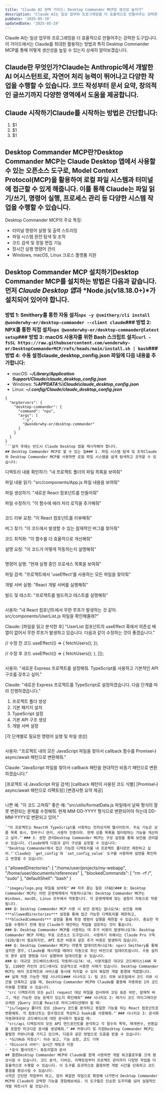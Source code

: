 ```yaml
---
title: "Claude AI 완벽 가이드: Desktop Commander MCP로 생산성 높이기"
description: "Claude AI는 일상 업무와 프로그래밍을 더 효율적으로 만들어주는 강력한 도구입니다. 이 가이드에서는 Claude를 최대한 활용하는 방법과 특히 Desktop Commander MCP를 통해 어떻게 생산성을 높일 수 있는지 상세히 알아보겠습니다.   Claude란 무엇인가?  Cla..."
pubDate: '2025-05-19'
updatedDate: '2025-05-19'
---
```


Claude AI는 일상 업무와 프로그래밍을 더 효율적으로 만들어주는 강력한 도구입니다. 이 가이드에서는 Claude를 최대한 활용하는 방법과 특히 Desktop Commander MCP를 통해 어떻게 생산성을 높일 수 있는지 상세히 알아보겠습니다.
## Claude란 무엇인가?Claude는 Anthropic에서 개발한 AI 어시스턴트로, 자연어 처리 능력이 뛰어나고 다양한 작업을 수행할 수 있습니다. 코드 작성부터 문서 요약, 창의적인 글쓰기까지 다양한 영역에서 도움을 제공합니다.
## Claude 시작하기Claude를 시작하는 방법은 간단합니다:
1. $1
2. $1
3. $1
## Desktop Commander MCP란?Desktop Commander MCP는 Claude Desktop 앱에서 사용할 수 있는 오픈소스 도구로, Model Context Protocol(MCP)을 활용하여 로컬 파일 시스템과 터미널에 접근할 수 있게 해줍니다. 이를 통해 Claude는 파일 읽기/쓰기, 명령어 실행, 프로세스 관리 등 다양한 시스템 작업을 수행할 수 있습니다.
Desktop Commander MCP의 주요 특징:
- 터미널 명령어 실행 및 출력 스트리밍
- 파일 시스템 완전 탐색 및 조작
- 코드 검색 및 정밀 편집 기능
- 장시간 실행 명령어 관리
- Windows, macOS, Linux 크로스 플랫폼 지원
## Desktop Commander MCP 설치하기Desktop Commander MCP를 설치하는 방법은 다음과 같습니다. 먼저 *Claude Desktop 앱*과 *Node.js(v18.18.0+)*가 설치되어 있어야 합니다.
### 방법 1: Smithery를 통한 자동 설치`npx -y @smithery/cli install @wonderwhy-er/desktop-commander --client claude`### 방법 2: NPX를 통한 직접 설치`npx @wonderwhy-er/desktop-commander@latest setup`### 방법 3: macOS 사용자를 위한 Bash 스크립트 설치`curl -fsSL https://raw.githubusercontent.com/wonderwhy-er/DesktopCommanderMCP/refs/heads/main/install.sh | bash`### 방법 4: 수동 설정claude_desktop_config.json 파일에 다음 내용을 추가합니다:
- macOS: ***~/Library/Application Support/Claude/claude_desktop_config.json***
- Windows: ***%APPDATA%\Claude\claude_desktop_config.json***
- Linux: ***~/.config/Claude/claude_desktop_config.json***
```
{
  "mcpServers": {
    "desktop-commander": {
      "command": "npx",
      "args": [
        "-y",
        "@wonderwhy-er/desktop-commander"
      ]
    }
  }
}
```설치 후에는 반드시 Claude Desktop 앱을 재시작해야 합니다.
## Desktop Commander MCP로 할 수 있는 일### 1. 파일 시스템 탐색 및 조작Claude와 Desktop Commander MCP를 사용하면 로컬 파일 시스템을 쉽게 탐색하고 조작할 수 있습니다:
```
디렉토리 내용 확인하기: "내 프로젝트 폴더의 파일 목록을 보여줘"

파일 내용 읽기: "src/components/App.js 파일 내용을 보여줘"

파일 생성하기: "새로운 React 컴포넌트를 만들어줘"

파일 수정하기: "이 함수에 에러 처리 로직을 추가해줘"
```### 2. 코드 분석 및 개선Desktop Commander MCP를 통해 Claude에게 코드 분석과 개선을 요청할 수 있습니다:
```
코드 리뷰 요청: "이 React 컴포넌트를 리뷰해줘"

버그 찾기: "이 코드에서 발생할 수 있는 잠재적인 버그를 찾아줘"

코드 최적화: "이 함수를 더 효율적으로 개선해줘"

설명 요청: "이 코드가 어떻게 작동하는지 설명해줘"
```### 3. 명령어 실행Claude는 Desktop Commander MCP를 통해 명령어를 실행할 수 있습니다:
```
명령어 실행: "현재 실행 중인 프로세스 목록을 보여줘"

파일 검색: "프로젝트에서 'useEffect'를 사용하는 모든 파일을 찾아줘"

개발 서버 실행: "React 개발 서버를 실행해줘"

빌드 및 테스트: "프로젝트를 빌드하고 테스트를 실행해줘"
```## 실제 사용 사례### 사례 1: 코드 디버깅상황: React 애플리케이션에서 무한 루프 문제가 발생했을 때
```
사용자: "내 React 컴포넌트에서 무한 루프가 발생하는 것 같아. src/components/UserList.js 파일을 확인해줄래?"

Claude: [파일을 읽고 분석한 후] "UserList 컴포넌트의 useEffect 훅에서 의존성 배열이 없어서 무한 루프가 발생하고 있습니다. 다음과 같이 수정하는 것이 좋겠습니다."

// 수정 전 코드
useEffect(() => {
  fetchUsers();
});

// 수정 후 코드
useEffect(() => {
  fetchUsers();
}, []);
```### 사례 2: 프로젝트 설정상황: 새로운 Node.js 프로젝트 설정이 필요할 때
```
사용자: "새로운 Express 프로젝트를 설정해줘. TypeScript를 사용하고 기본적인 API 구조를 갖추고 싶어."

Claude: "새로운 Express 프로젝트를 TypeScript로 설정하겠습니다. 다음 단계를 따라 진행하겠습니다."

1. 프로젝트 폴더 생성
2. 기본 패키지 설치
3. TypeScript 설정
4. 기본 API 구조 생성
5. 개발 서버 설정

[각 단계별로 필요한 명령어 실행 및 파일 생성]
```### 사례 3: 코드 리팩토링상황: 기존 코드베이스 개선이 필요할 때
```
사용자: "프로젝트 내의 모든 JavaScript 파일을 찾아서 callback 함수를 Promise나 async/await 패턴으로 변환해줘."

Claude: "JavaScript 파일을 찾아서 callback 패턴을 현대적인 비동기 패턴으로 변환하겠습니다."

[프로젝트 내 JavaScript 파일 검색]
[callback 패턴이 사용된 코드 식별]
[Promise나 async/await 패턴으로 리팩토링]
[변경사항 요약 제공]
```## 고급 팁과 트릭### 1. 효과적인 프롬프트 작성하기Claude에게 요청할 때는 구체적이고 명확한 지시를 제공하는 것이 중요합니다:
```
나쁜 예: "이 코드 고쳐줘"
좋은 예: "src/utils/formatData.js 파일에서 날짜 형식이 잘못 변환되는 문제를 수정해줘. 현재 MM-DD-YYYY 형식으로 변환되어야 하는데 DD-MM-YYYY로 변환되고 있어."
```### 2. 프로젝트 컨텍스트 제공하기Claude가 더 효과적으로 도움을 줄 수 있도록 프로젝트 컨텍스트를 제공하세요:
`"이 프로젝트는 React와 TypeScript를 사용하는 전자상거래 웹사이트야. 주요 기능은 상품 목록 표시, 장바구니 관리, 사용자 인증이야. 현재 상품 목록을 필터링하는 기능을 개선하고 싶어."`### 3. 권한 관리Desktop Commander MCP는 구성 설정을 통해 보안을 관리할 수 있습니다. Claude에게 다음과 같이 구성을 요청할 수 있습니다:
`"Desktop Commander에서 접근 가능한 디렉토리를 내 프로젝트 폴더로만 제한하고 싶어."`Claude는 `get_config`와 `set_config_value` 도구를 사용하여 설정을 확인하고 변경할 수 있습니다:
```
{
  "allowedDirectories": [
    "/home/user/projects/my-webapp",
    "/home/user/documents/references"
  ],
  "blockedCommands": [
    "rm -rf /",
    "sudo"
  ],
  "defaultShell": "bash"
}
```### 4. 이미지 파일 지원최신 버전의 Desktop Commander MCP는 이미지 파일(PNG, JPEG, GIF, WebP) 지원을 추가했습니다. 이를 통해 디자인 자산을 직접 확인하고 작업할 수 있습니다:
`"images/logo.png 파일을 보여줘"`## 자주 묻는 질문 (FAQ)### Q: Desktop Commander MCP는 어떤 운영체제에서 작동하나요?A: Desktop Commander MCP는 Windows, macOS, Linux 모두에서 작동합니다. 각 운영체제에 맞는 설정이 자동으로 적용됩니다.
### Q: Desktop Commander MCP 사용 시 보안 문제는 없나요?A: 보안을 위해 ***allowedDirectories*** 설정을 통해 접근 가능한 디렉토리를 제한하고, ***blockedCommands*** 설정을 통해 특정 명령어 실행을 제한할 수 있습니다. 중요한 작업을 수행하기 전에 항상 Claude가 제안하는 작업을 검토하는 것이 좋습니다.
### Q: Desktop Commander MCP를 사용하는 데 추가 비용이 발생하나요?A: Desktop Commander MCP 자체는 무료 오픈소스 도구입니다. 사용하기 위해서는 Claude Pro 구독($20/월)이 필요하지만, API 토큰 비용과 같은 추가 비용은 발생하지 않습니다.
### Q: Desktop Commander MCP는 어떻게 업데이트하나요?A: npx나 Smithery를 통해 설치한 경우, Claude를 재시작할 때마다 자동으로 최신 버전으로 업데이트됩니다. 수동 설치의 경우 설정 명령을 다시 실행하여 업데이트할 수 있습니다.
### Q: 대규모 코드베이스에서도 작동하나요?A: 네, 사용자들은 대규모 코드베이스(44K 파일, 1100만 라인의 코드)에서도 성공적으로 사용한 사례가 있습니다. Desktop Commander MCP는 여러 프로젝트와 서비스를 동시에 처리할 수 있어 복잡한 개발 환경에 적합합니다.
## 실제 적용 가능한 개발 시나리오### 시나리오 1: 팀 코드 리뷰 보조팀에서 코드 리뷰 시간을 단축하고 싶을 때, Desktop Commander MCP와 Claude를 활용해 자동화된 1차 코드 리뷰를 진행할 수 있습니다.
`"src 디렉토리의 모든 pull request 대상 파일을 검사하여 코딩 표준 위반, 잠재적 버그, 개선 가능한 성능 문제가 있는지 확인해줘"`### 시나리오 2: 레거시 코드 마이그레이션오래된 jQuery 코드를 React로 마이그레이션해야 할 때:
`"js/legacy 폴더의 모든 jQuery 코드를 분석하고 동일한 기능을 하는 React 컴포넌트로 변환해줘. 각 컴포넌트는 함수형으로 작성하고 hooks를 사용해줘."`### 시나리오 3: 문서화 자동화대규모 코드베이스에 대한 문서화가 필요할 때:
`"src/api 디렉토리의 모든 API 엔드포인트를 분석하고 각 함수의 목적, 매개변수, 반환값을 포함한 마크다운 문서를 생성해줘."`## 커뮤니티 및 지원Desktop Commander MCP는 활발한 커뮤니티를 가지고 있으며, 다음과 같은 방법으로 도움을 받을 수 있습니다:
- *GitHub 저장소*: 이슈 보고, 기능 요청, 코드 기여
- *Discord 서버*: 실시간 채팅과 지원
- *공식 웹사이트*: 튜토리얼과 문서
## 결론Desktop Commander MCP와 Claude를 함께 사용하면 개발 워크플로우를 크게 향상시킬 수 있습니다. 코드 분석, 디버깅, 리팩토링부터 프로젝트 관리까지 다양한 작업을 더 효율적으로 수행할 수 있습니다. 이 도구를 효과적으로 활용하면 개발 시간을 단축하고 코드 품질을 향상시킬 수 있습니다.
시작은 간단한 작업부터 하고, 점차 복잡한 작업으로 확장해 나가면서 Desktop Commander MCP와 Claude의 강력한 기능을 경험해보세요. 이 도구들은 단순한 도우미를 넘어 실질적인 개발 파트너가 될 것입니다.